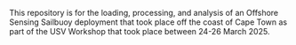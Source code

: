 This repository is for the loading, processing, and analysis of an Offshore Sensing Sailbuoy deployment that took place off the coast of Cape Town as part of the USV Workshop that took place between 24-26 March 2025.
